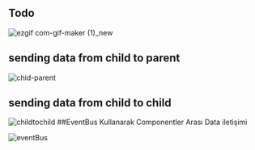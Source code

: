 
## Todo 

![ezgif com-gif-maker (1)_new](https://user-images.githubusercontent.com/33762342/112563095-bf38d000-8de9-11eb-8d88-e352ada7f37f.gif)
## sending data from child to parent

![chid-parent](https://user-images.githubusercontent.com/33762342/112707763-ca116480-8ebe-11eb-9702-c277058a4526.gif)
## sending data from child to child 

![childtochild](https://user-images.githubusercontent.com/33762342/112708379-bbc54780-8ec2-11eb-889c-0727bbf7caff.gif)
##EventBus Kullanarak Componentler Arası Data iletişimi

![eventBus](https://user-images.githubusercontent.com/33762342/112709198-46f50c00-8ec8-11eb-9076-3a791208f929.gif)


